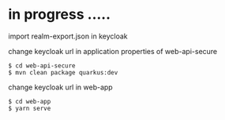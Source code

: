 in progress .....
===================

import realm-export.json in keycloak

change keycloak url in application properties of web-api-secure

```
$ cd web-api-secure
$ mvn clean package quarkus:dev
```

change keycloak url in web-app

```
$ cd web-app
$ yarn serve
```